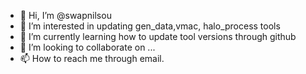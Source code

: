 - 👋 Hi, I’m @swapnilsou
- 👀 I’m interested in updating gen_data,vmac, halo_process tools
- 🌱 I’m currently learning how to update tool versions through github
- 💞️ I’m looking to collaborate on ...
- 📫 How to reach me through email.

<!---
swapnilsou/swapnilsou is a ✨ special ✨ repository because its `README.md` (this file) appears on your GitHub profile.
You can click the Preview link to take a look at your changes.
--->
